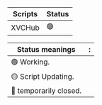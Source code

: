 | Scripts | Status 
| -------- | -------- 
| XVCHub |     🟢 

| Status meanings | :
| -------- | -------- 
| 🟢  Working.|
| 🟡  Script Updating.|
| 🔴  temporarily closed.|
